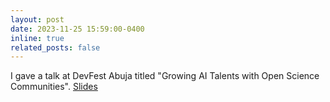 ```yaml
---
layout: post
date: 2023-11-25 15:59:00-0400
inline: true
related_posts: false
---
```


I gave a talk at DevFest Abuja titled "Growing AI Talents with Open Science Communities". [Slides](https://docs.google.com/presentation/d/1dWAmEhbv8147_PjSAjKgSq62N7ABsqySnIsjMR3bG4s)
